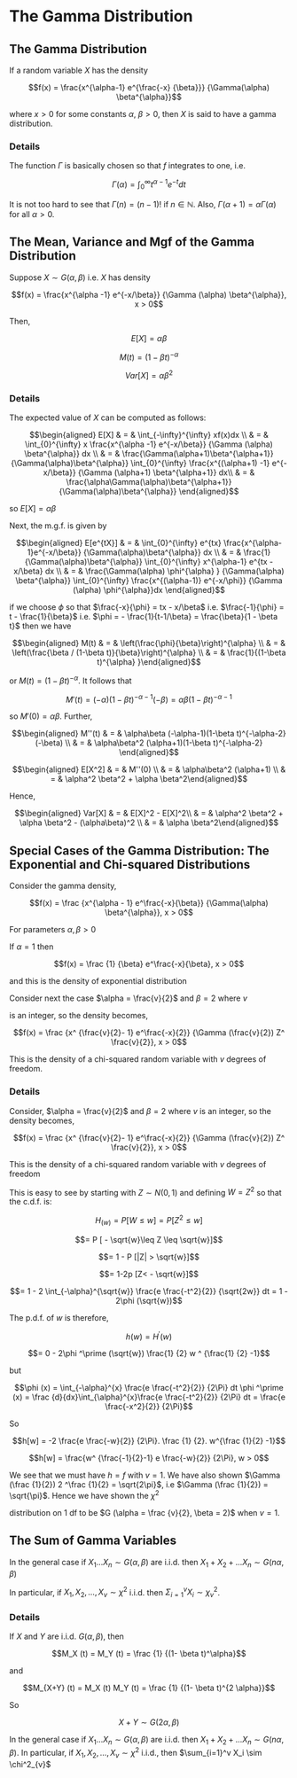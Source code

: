 # The Gamma Distribution

## The Gamma Distribution

If a random variable $X$ has the density

$$f(x) = \frac{x^{\alpha-1} e^{\frac{-x} {\beta}}} {\Gamma(\alpha) \beta^{\alpha}}$$

where $x>0$ for some constants $\alpha$, $\beta>0$, then $X$ is said to have a gamma distribution.

### Details

The function $\Gamma$ is basically chosen so that $f$ integrates to one, i.e.

$$\Gamma(\alpha) = \int_0^\infty t^{\alpha-1} e^{-t}dt$$

It is not too hard to see that $\Gamma(n)=(n-1)!$ if $n \in \mathbb{N}$.
Also, $\Gamma(\alpha + 1) = \alpha \Gamma(\alpha)$ for all $\alpha >0$.

## The Mean, Variance and Mgf of the Gamma Distribution

Suppose $X \sim G (\alpha, \beta)$ i.e. $X$ has density

$$f(x) = \frac{x^{\alpha -1} e^{-x/\beta}} {\Gamma (\alpha) \beta^{\alpha}}, x > 0$$

Then,

$$E[X] = \alpha\beta$$

$$M(t) = (1-\beta t)^{-\alpha}$$

$$Var[X] = \alpha \beta^2$$

### Details

The expected value of $X$ can be computed as follows:

$$\begin{aligned} E[X] & = & \int_{-\infty}^{\infty} xf(x)dx \\ & = & \int_{0}^{\infty} x \frac{x^{\alpha -1} e^{-x/\beta}} {\Gamma (\alpha) \beta^{\alpha}} dx \\ & = & \frac{\Gamma(\alpha+1)\beta^{\alpha+1}}{\Gamma(\alpha)\beta^{\alpha}} \int_{0}^{\infty} \frac{x^{(\alpha+1) -1} e^{-x/\beta}} {\Gamma (\alpha+1) \beta^{\alpha+1}} dx\\ & = & \frac{\alpha\Gamma(\alpha)\beta^{\alpha+1}}{\Gamma(\alpha)\beta^{\alpha}} \end{aligned}$$

so $E[X] = \alpha\beta$ 

Next, the m.g.f. is given by

$$\begin{aligned} E[e^{tX}] & = & \int_{0}^{\infty} e^{tx} \frac{x^{\alpha-1}e^{-x/\beta}} {\Gamma(\alpha)\beta^{\alpha}} dx \\ & = & \frac{1}{\Gamma(\alpha)\beta^{\alpha}} \int_{0}^{\infty} x^{\alpha-1} e^{tx - x/\beta} dx \\ & = & \frac{\Gamma(\alpha) \phi^{\alpha} } {\Gamma(\alpha) \beta^{\alpha}} \int_{0}^{\infty} \frac{x^{(\alpha-1)} e^{-x/\phi}} {\Gamma (\alpha) \phi^{\alpha}}dx \end{aligned}$$

if we choose $\phi$ so that $\frac{-x}{\phi} = tx - x/\beta$ i.e. $\frac{-1}{\phi} = t - \frac{1}{\beta}$ i.e. $\phi = - \frac{1}{t-1/\beta} = \frac{\beta}{1 - \beta t}$ then we have

$$\begin{aligned} M(t) & = & \left(\frac{\phi}{\beta}\right)^{\alpha} \\ & = & \left(\frac{\beta / (1-\beta t)}{\beta}\right)^{\alpha} \\ & = & \frac{1}{(1-\beta t)^{\alpha} }\end{aligned}$$

or $M(t) = (1-\beta t)^{-\alpha}$.
It follows that

$$M'(t) = (-\alpha) (1-\beta t)^{-\alpha-1} (-\beta) = \alpha\beta(1-\beta t)^{-\alpha-1}$$

so $M'(0) = \alpha\beta$.
Further,

$$\begin{aligned} M''(t) & = & \alpha\beta (-\alpha-1)(1-\beta t)^{-\alpha-2} (-\beta) \\ & = & \alpha\beta^2 (\alpha+1)(1-\beta t)^{-\alpha-2} \end{aligned}$$

$$\begin{aligned} E[X^2] & = & M''(0) \\ & = & \alpha\beta^2 (\alpha+1) \\ & = & \alpha^2 \beta^2 + \alpha \beta^2\end{aligned}$$

Hence,

$$\begin{aligned} Var[X] & = & E[X]^2 - E[X]^2\\ & = & \alpha^2 \beta^2 + \alpha \beta^2 - (\alpha\beta)^2 \\ & = & \alpha \beta^2\end{aligned}$$

## Special Cases of the Gamma Distribution: The Exponential and Chi-squared Distributions

Consider the gamma density,

$$f(x) = \frac {x^{\alpha - 1} e^\frac{-x}{\beta}} {\Gamma(\alpha) \beta^{\alpha}}, x > 0$$

For parameters $\alpha, \beta > 0$ 

If $\alpha = 1$ then

$$f(x) = \frac {1} {\beta} e^\frac{-x}{\beta}, x > 0$$

and this is the density of exponential distribution

Consider next the case $\alpha = \frac{v}{2}$ and $\beta = 2$ where $v$

is an integer, so the density becomes,

$$f(x) = \frac {x^ {\frac{v}{2}- 1} e^\frac{-x}{2}} {\Gamma (\frac{v}{2}) Z^ \frac{v}{2}}, x > 0$$

This is the density of a chi-squared random variable with $v$ degrees of freedom.

### Details

Consider, $\alpha = \frac{v}{2}$ and $\beta = 2$ where $v$ is an integer, so the density becomes,

$$f(x) = \frac {x^ {\frac{v}{2}- 1} e^\frac{-x}{2}} {\Gamma (\frac{v}{2}) Z^ \frac{v}{2}}, x > 0$$

This is the density of a chi-squared random variable with $v$ degrees of freedom

This is easy to see by starting with $Z \sim N(0,1)$ and defining $W = Z^2$ so that the c.d.f. is:

$$H _{(w)} = P [W \leq w] = P [ Z^2 \leq w]$$

$$= P [ - \sqrt{w}\leq Z \leq \sqrt{w}]$$

$$= 1 - P [|Z| > \sqrt{w}]$$

$$= 1-2p [Z< - \sqrt{w}]$$

$$= 1 - 2 \int_{-\alpha}^{\sqrt{w}} \frac{e \frac{-t^2}{2}} {\sqrt{2w}} dt = 1 - 2\phi (\sqrt{w})$$

The p.d.f. of $w$ is therefore,

$$h(w) = H ^\prime(w)$$

$$= 0 - 2\phi ^\prime (\sqrt{w}) \frac{1} {2} w ^ {\frac{1} {2} -1}$$

but

$$\phi (x) = \int_{-\alpha}^{x} \frac{e \frac{-t^2}{2}} {2\Pi} dt \phi ^\prime (x) = \frac {d}{dx}\int_{\alpha}^{x}\frac{e \frac{-t^2}{2}} {2\Pi} dt = \frac{e \frac{-x^2}{2}} {2\Pi}$$

So

$$h[w] = -2 \frac{e \frac{-w}{2}} {2\Pi}. \frac {1} {2}. w^{\frac {1}{2} -1}$$

$$h[w] = \frac{w^ {\frac{-1}{2}-1} e \frac{-w}{2}} {2\Pi}, w > 0$$

We see that we must have $h=f$ with $v = 1$.
We have also shown $\Gamma (\frac {1}{2}) 2 ^\frac {1}{2} = \sqrt{2\pi}$, i.e $\Gamma (\frac {1}{2}) = \sqrt{\pi}$.
Hence we have shown the $\chi^2$

distribution on 1 df to be $G (\alpha = \frac {v}{2}, \beta = 2)$ when $v = 1$.

## The Sum of Gamma Variables

In the general case if $X_1 \ldots X_n \sim G (\alpha, \beta)$ are i.i.d. then $X_1 + X_2 + \ldots X_n \sim G (n\alpha, \beta)$ 

In particular, if $X_1, X_2, \ldots, X_v \sim \chi^2$ i.i.d. then $\Sigma_{i=1}^v X_i \sim \chi^2_{v}$.

### Details

If $X$ and $Y$ are i.i.d. $G (\alpha, \beta)$, then

$$M_X (t) = M_Y (t) = \frac {1} {(1- \beta t)^\alpha}$$

and

$$M_{X+Y} (t) = M_X (t) M_Y (t) = \frac {1} {(1- \beta t)^{2 \alpha}}$$

So

$$X + Y \sim G (2\alpha, \beta)$$

In the general case if $X_1 \ldots X_n \sim G (\alpha, \beta)$ are i.i.d. then $X_1 + X_2 + \ldots X_n \sim G (n\alpha, \beta)$.
In particular, if $X_1, X_2, \ldots, X_v \sim \chi^2$ i.i.d., then $\sum_{i=1}^v X_i \sim \chi^2_{v}$
